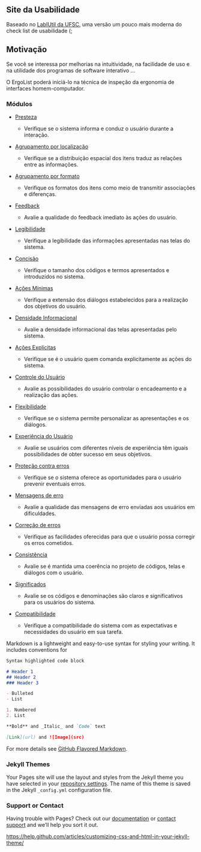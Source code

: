 ## Site da Usabilidade

Baseado no [LabIUtil	da UFSC](http://www.labiutil.inf.ufsc.br/ergolist/check.htm), uma versão um pouco mais moderna do check list de usabilidade (;

## Motivação
Se você se interessa por melhorias na intuitividade, na facilidade de uso e na utilidade 
dos programas de software interativo ... 

O ErgoList poderá iniciá-lo na técnica de inspeção da ergonomia de interfaces homem-computador. 



### Módulos
- [Presteza](/presteza.html)
  - Verifique se o sistema informa e conduz o usuário durante a interação.
- [Agrupamento por localização]()
  - Verifique se a distribuição espacial dos itens traduz as relações entre as informações.

- [Agrupamento por formato]()
  - Verifique os formatos dos itens como meio de transmitir associações e diferenças.

- [Feedback]()
  - Avalie a qualidade do feedback imediato às ações do usuário.

- [Legibilidade]()
  - Verifique a legibilidade das informações apresentadas nas telas do sistema.

- [Concisão]()
  - Verifique o tamanho dos códigos e termos apresentados e introduzidos no sistema.

- [Ações Mínimas]()
  - Verifique a extensão dos diálogos estabelecidos para a realização dos objetivos do usuário.

- [Densidade Informacional]()
  - Avalie a densidade informacional das telas apresentadas pelo sistema.

- [Ações Explícitas]()
  - Verifique se é o usuário quem comanda explicitamente as ações do sistema.

- [Controle do Usuário]()
  - Avalie as possibilidades do usuário controlar o encadeamento e a realização das ações.

- [Flexibilidade]()
  - Verifique se o sistema permite personalizar as apresentações e os diálogos.

- [Experiência do Usuário]()
  - Avalie se usuários com diferentes níveis de experiência têm iguais possibilidades de obter sucesso em seus  objetivos.

- [Proteção contra erros]()
  - Verifique se o sistema oferece as oportunidades para o usuário prevenir eventuais erros.

- [Mensagens de erro]()
  - Avalie a qualidade das mensagens de erro enviadas aos usuários em dificuldades.

- [Correção de erros]()
  - Verifique as facilidades oferecidas para que o usuário possa corregir os erros cometidos.

- [Consistência]()
  - Avalie se é mantida uma coerência no projeto de códigos, telas e diálogos com o usuário.

- [Significados]()
  - Avalie se os códigos e denominações são claros e significativos para os usuários do sistema.

- [Compatibilidade]()
  - Verifique a compatibilidade do sistema com as expectativas e necessidades do usuário em sua tarefa.

Markdown is a lightweight and easy-to-use syntax for styling your writing. It includes conventions for

```markdown
Syntax highlighted code block

# Header 1
## Header 2
### Header 3

- Bulleted
- List

1. Numbered
2. List

**Bold** and _Italic_ and `Code` text

[Link](url) and ![Image](src)
```

For more details see [GitHub Flavored Markdown](https://guides.github.com/features/mastering-markdown/).

### Jekyll Themes

Your Pages site will use the layout and styles from the Jekyll theme you have selected in your [repository settings](https://github.com/usabilidade/usabilidade.github.io/settings). The name of this theme is saved in the Jekyll `_config.yml` configuration file.

### Support or Contact

Having trouble with Pages? Check out our [documentation](https://help.github.com/categories/github-pages-basics/) or [contact support](https://github.com/contact) and we’ll help you sort it out.


https://help.github.com/articles/customizing-css-and-html-in-your-jekyll-theme/
